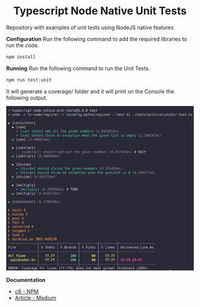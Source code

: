 <h1 align="center">Typescript Node Native Unit Tests</h1>

Repository with examples of unit tests using NodeJS native features

**Configuration**
Run the following command to add the required libraries to run the code.

``` bash
npm install
```

**Running**
Run the following command to run the Unit Tests.

``` bash
npm run test:unit
```

It will generate a coverage/ folder and it will print on the Console the following output.

![](output/output.png)

**Documentation**
- [c8 - NPM](https://www.npmjs.com/package/c8#checking-for-full-source-coverage-using---all)
- [Article - Medium](https://medium.com/@dev_bo/desvendando-o-futuro-test-runner-integrado-no-node-js-e-como-aplicar-em-arquivos-typescript-ba7b9083f04a)
